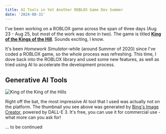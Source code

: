```yaml
---
title: AI Tools in Yet Another ROBLOX Game Dev Summer
date: '2024-08-31'
---
```

I've been working on a ROBLOX game across the span of three days (Aug 23 - Aug 25, but most of the work was done in two).
The game is titled **[King of the Kings of the Hill](https://www.roblox.com/games/139404174858131/King-of-the-King-of-the-Hills)**. Sounds exciting, I know.

It's been *Homework Simulator*-while (around Summer of 2020) since I've coded a ROBLOX game, so the whole process was refreshing. This time, I dove back into the ROBLOX library and used some new features, as well as tried using AI to accelerate the development process.


## Generative AI Tools
![King of the King of the Hills](https://tr.rbxcdn.com/f7d6fd3e2e01ed6d8cbf86232b9ac181/768/432/Image/Webp)

Right off the bat, the most impressive AI tool that I used was actually not on the platform. The thumbnail you see above was generated by [Bing's Image Creator](https://www.bing.com/images/create), powered by DALL-E 3. It's free, you can use it for commercial use - what more can you ask for!

... to be continued

